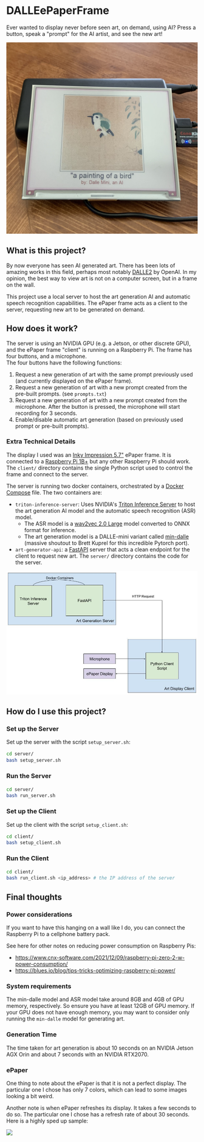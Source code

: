 <head>
<!-- Facebook Meta Tags -->
<meta property="og:url" content="https://famousdirector.github.io/DALLEePaperFrame/">
<meta property="og:type" content="website">
<meta property="og:title" content="DALLEePaperFrame">
<meta property="og:description" content="Ever wanted to display never before seen art, on demand, using AI? Press a button, speak a “prompt” for the AI artist, and see the new art!">
<meta property="og:image" content="https://famousdirector.github.io/DALLEePaperFrame/docs/sample.jpg">

<!-- Twitter Meta Tags -->
<meta name="twitter:card" content="summary_large_image">
<meta property="twitter:domain" content="famousdirector.github.io">
<meta property="twitter:url" content="https://famousdirector.github.io/DALLEePaperFrame/">
<meta name="twitter:title" content="DALLEePaperFrame">
<meta name="twitter:description" content="Ever wanted to display never before seen art, on demand, using AI? Press a button, speak a “prompt” for the AI artist, and see the new art!">
<meta name="twitter:image" content="https://famousdirector.github.io/DALLEePaperFrame/docs/sample.jpg">
</head>

# DALLEePaperFrame
Ever wanted to display never before seen art, on demand, using AI?
Press a button, speak a "prompt" for the AI artist, and see the new art!

<img src="docs/sample.jpg" title="Art Generated onto ePaper!">


## What is this project?
By now everyone has seen AI generated art. 
There has been lots of amazing works in this field, perhaps most notably [DALLE2](https://openai.com/dall-e-2/) by OpenAI.
In my opinion, the best way to view art is not on a computer screen, but in a frame on the wall. 

This project use a local server to host the art generation AI and automatic speech recognition capabilities. 
The ePaper frame acts as a client to the server, requesting new art to be generated on demand.

## How does it work?
The server is using an NVIDIA GPU (e.g. a Jetson, or other discrete GPU), and the ePaper frame "client" is running on a Raspberry Pi.
The frame has four buttons, and a microphone.  
The four buttons have the following functions:
1. Request a new generation of art with the same prompt previously used (and currently displayed on the ePaper frame).
2. Request a new generation of art with a new prompt created from the pre-built prompts. (see `prompts.txt`)
3. Request a new generation of art with a new prompt created from the microphone. After the button is pressed, the microphone will start recording for 3 seconds.
4. Enable/disable automatic art generation (based on previously used prompt or pre-built prompts). 

### Extra Technical Details
The display I used was an [Inky Impression 5.7"](https://shop.pimoroni.com/products/inky-impression-5-7?variant=32298701324371) ePaper frame.
It is connected to a [Raspberry Pi 1B+](https://www.raspberrypi.com/products/raspberry-pi-1-model-b-plus/) but any other Raspberry Pi should work.
The `client/` directory contains the single Python script used to control the frame and connect to the server.

The server is running two docker containers, orchestrated by a [Docker Compose](https://docs.docker.com/compose/overview/) file.
The two containers are:
- `triton-inference-server`: Uses NVIDIA's [Triton Inference Server](https://github.com/triton-inference-server) to host the art generation AI model and the automatic speech recognition (ASR) model.
  - The ASR model is a [wav2vec 2.0 Large](https://github.com/facebookresearch/fairseq/blob/main/examples/wav2vec/README.md) model converted to ONNX format for inference.
  - The art generation model is a DALLE-mini variant called [min-dalle](https://github.com/kuprel/min-dalle) (massive shoutout to Brett Kuprel for this incredible Pytorch port).
- `art-generator-api`: a [FastAPI](https://fastapi.tiangolo.com/) server that acts a clean endpoint for the client to request new art.
The `server/` directory contains the code for the server. 

<img src="docs/diagram.jpg" title="Architecture Diagram">

## How do I use this project?
### Set up the Server

Set up the server with the script `setup_server.sh`:
```bash
cd server/
bash setup_server.sh
```

### Run the Server
```bash
cd server/
bash run_server.sh
```

### Set up the Client
Set up the client with the script `setup_client.sh`:
```bash
cd client/
bash setup_client.sh 
```

### Run the Client
```bash
cd client/
bash run_client.sh <ip_address> # the IP address of the server
```

## Final thoughts
### Power considerations
If you want to have this hanging on a wall like I do, you can connect the Raspberry Pi to a cellphone battery pack.

See here for other notes on reducing power consumption on Raspberry Pis:
  - https://www.cnx-software.com/2021/12/09/raspberry-pi-zero-2-w-power-consumption/
  - https://blues.io/blog/tips-tricks-optimizing-raspberry-pi-power/

### System requirements
The min-dalle model and ASR model take around 8GB and 4GB of GPU memory, respectively. So ensure you have at least 12GB of GPU memory. 
If your GPU does not have enough memory, you may want to consider only running the `min-dalle` model for generating art.

### Generation Time
The time taken for art generation is about 10 seconds on an NVIDIA Jetson AGX Orin and about 7 seconds with an NVIDIA RTX2070.

### ePaper
One thing to note about the ePaper is that it is not a perfect display. The particular one I chose has only 7 colors, which can lead to some images looking a bit weird.

Another note is when ePaper refreshes its display. It takes a few seconds to do so. The particular one I chose has a refresh rate of about 30 seconds. Here is a highly sped up sample:

<img src="docs/sample.gif">